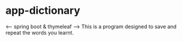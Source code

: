 # app-dictionary
<-- spring boot & thymeleaf -->
This is a program designed to save and repeat the words you learnt.
